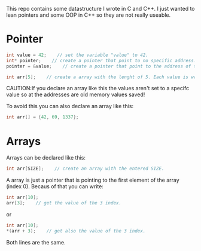 This repo contains some datastructure I wrote in C and C++.
I just wanted to lean pointers and some OOP in C++  so they are not really useable.

# Pointer 

``` c
int value = 42;    // set the variable "value" to 42.
int* pointer;    // create a pointer that point to no specific address.
pointer = &value;    // create a pointer that point to the address of the variable "value".
```

``` c
int arr[5];    // create a array with the lenght of 5. Each value is written after another in memory.
```
CAUTION:If you declare an array like this the values aren't set to a specifc value so at the addresses are old memory values saved!

To avoid this you can also declare an array like this:

``` c
int arr[] = {42, 69, 1337};
```

# Arrays

Arrays can be declared like this:

``` c
int arr[SIZE];    // create an array with the entered SIZE.
```

A array is just a pointer that is pointing to the first element of the array (index 0).
Becaus of that you can write:

``` c
int arr[10];
arr[3];    // get the value of the 3 index.
```

or

``` c
int arr[10];
*(arr + 3);    // get also the value of the 3 index.
```

Both lines are the same.

